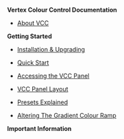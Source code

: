 **Vertex Colour Control Documentation**

* [About VCC](https://github.com/Squeyed-Addons/VCC-Docs/wiki)

**Getting Started**

* [Installation & Upgrading](https://github.com/Squeyed-Addons/VCC-Docs/wiki/Installation-&-Upgrading)
* [Quick Start](https://github.com/Squeyed-Addons/VCC-Docs/wiki/Quick-Start)

* [Accessing the VCC Panel](https://github.com/Squeyed-Addons/VCC-Docs/wiki/Accessing-the-VCC-panel)
* [VCC Panel Layout](https://github.com/Squeyed-Addons/VCC-Docs/wiki/VCC-Panel-Layout)
* [Presets Explained](https://github.com/Squeyed-Addons/VCC-Docs/wiki/Presets-Explained)
* [Altering The Gradient Colour Ramp](https://github.com/Squeyed-Addons/VCC-Docs/wiki/Altering-The-Gradient-Colour-Ramp)

**Important Information**
